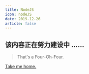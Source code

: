 ```yaml
---
title: NodeJS
icon: nodeJS
date: 2019-12-26
article: false
---
```


<!-- more -->

## 该内容正在努力建设中 ......

> That's a Four-Oh-Four.

[Take me home.](/blog/)

